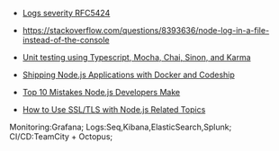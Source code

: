 * [Logs severity RFC5424](https://tools.ietf.org/html/rfc5424)
* https://stackoverflow.com/questions/8393636/node-log-in-a-file-instead-of-the-console
* [Unit testing using Typescript, Mocha, Chai, Sinon, and Karma](https://blogs.msdn.microsoft.com/premier_developer/2016/12/28/unit-testing-using-typescript-mocha-chai-sinon-and-karma/)
* [Shipping Node.js Applications with Docker and Codeship](https://blog.risingstack.com/shipping-node-js-applications-with-docker-and-codeship/)

* [Top 10 Mistakes Node.js Developers Make](https://www.airpair.com/node.js/posts/top-10-mistakes-node-developers-make)
* [How to Use SSL/TLS with Node.js Related Topics](https://www.sitepoint.com/how-to-use-ssltls-with-node-js/)


Monitoring:Grafana;
Logs:Seq,Kibana,ElasticSearch,Splunk;
CI/CD:TeamCity + Octopus;